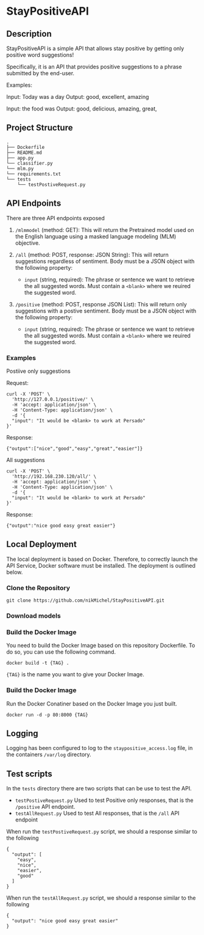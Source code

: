 # StayPositiveAPI

## Description

StayPositiveAPI is a simple API that allows stay positive by getting only positive word suggestions!

Specifically, it is an API that provides positive suggestions to a phrase submitted by the end-user.

Examples:

Input: Today was a <blank> day
Output: good, excellent, amazing

Input: the food was <blank>
Output: good, delicious, amazing, great,



## Project Structure

```
.
├── Dockerfile
├── README.md
├── app.py
└── classifier.py
└── mlm.py
└── requirements.txt
└── tests
    └── testPostiveRequest.py
```

## API Endpoints

There are three API endpoints exposed

1. `/mlmmodel` (method: GET): This will return the Pretrained model used on the English language using a masked language modeling (MLM) objective.

2. `/all` (method: POST, response: JSON String): This will return suggestions regardless of sentiment. Body must be a JSON object with the following property:
    
    - `input` (string, required): The phrase or sentence we want to retrieve the all suggested words. Must contain a `<blank>` where we reuired the suggested word.
                                   
3. `/positive` (method: POST, response JSON List): This will return only suggestions with a postive sentiment. Body must be a JSON object with the following property:

    - `input` (string, required): The phrase or sentence we want to retrieve the all suggested words. Must contain a `<blank>` where we reuired the suggested word.


### Examples

Postiive only suggestions

Request:

```
curl -X 'POST' \
  'http://127.0.0.1/positive/' \
  -H 'accept: application/json' \
  -H 'Content-Type: application/json' \
  -d '{
  "input": "It would be <blank> to work at Persado"
}'
```

Response:

`{"output":["nice","good","easy","great","easier"]}`


All suggestions

```
curl -X 'POST' \
  'http://192.168.230.120/all/' \
  -H 'accept: application/json' \
  -H 'Content-Type: application/json' \
  -d '{
  "input": "It would be <blank> to work at Persado"
}'
```

Response:

`{"output":"nice good easy great easier"}`


## Local Deployment

The local deployment is based on Docker. Therefore, to correctly launch the API Service, Docker software must be installed. The deployment is outlined below.

### Clone the Repository

```
git clone https://github.com/nikMichel/StayPositiveAPI.git
```

### Download models

### Build the Docker Image

You need to build the Docker Image based on this repository Dockerfile. To do so, you can use the following command.

`docker build -t {TAG} .`

`{TAG}` is the name you want to give your Docker Image.

### Build the Docker Image

Run the Docker Conatiner based on the Docker Image you just built.

`docker run -d -p 80:8000 {TAG}`


## Logging

Logging has been configured to log to the `staypositive_access.log` file, in the containers `/var/log` directory.


## Test scripts

In the `tests` directory there are two scripts that can be use to test the API.

- `testPostiveRequest.py` Used to test Positive only responses, that is the `/positive` API endpoint.
- `testAllRequest.py` Used to test All responses, that is the `/all` API endpoint


When run the `testPostiveRequest.py` script, we should a response similar to the following

```{"input": "It would be <blank> to work at Persado"}
{
  "output": [
    "easy",
    "nice",
    "easier",
    "good"
  ]
}
```

When run the `testAllRequest.py` script, we should a response similar to the following

```{"input": "It would be <blank> to work at Persado"}
{
  "output": "nice good easy great easier"
}
```
